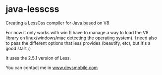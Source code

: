 # java-lesscss
Creating a LessCss compiler for Java based on V8

For now it only works with win (I have to manage a way to load the V8 library en linux/windows/mac detecting the operating system).
I need also to pass the different options that less provides (beautify, etc), but It's a good start :)

It uses the 2.5.1 version of Less.

You can contact me in www.devsmobile.com


